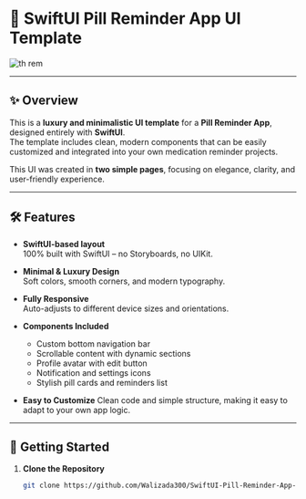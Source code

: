 # 💊 SwiftUI Pill Reminder App UI Template

![th rem](https://github.com/user-attachments/assets/e604688c-e77e-48bc-8776-7521c371164a)

---

## ✨ Overview

This is a **luxury and minimalistic UI template** for a **Pill Reminder App**, designed entirely with **SwiftUI**.  
The template includes clean, modern components that can be easily customized and integrated into your own medication reminder projects.

This UI was created in **two simple pages**, focusing on elegance, clarity, and user-friendly experience.

---

## 🛠 Features

- **SwiftUI-based layout**  
  100% built with SwiftUI – no Storyboards, no UIKit.

- **Minimal & Luxury Design**  
  Soft colors, smooth corners, and modern typography.

- **Fully Responsive**  
  Auto-adjusts to different device sizes and orientations.

- **Components Included**
  - Custom bottom navigation bar
  - Scrollable content with dynamic sections
  - Profile avatar with edit button
  - Notification and settings icons
  - Stylish pill cards and reminders list

- **Easy to Customize**
  Clean code and simple structure, making it easy to adapt to your own app logic.

---

## 🚀 Getting Started

1. **Clone the Repository**

   ```bash
   git clone https://github.com/Walizada300/SwiftUI-Pill-Reminder-App-UI-Template.git)
   ```
